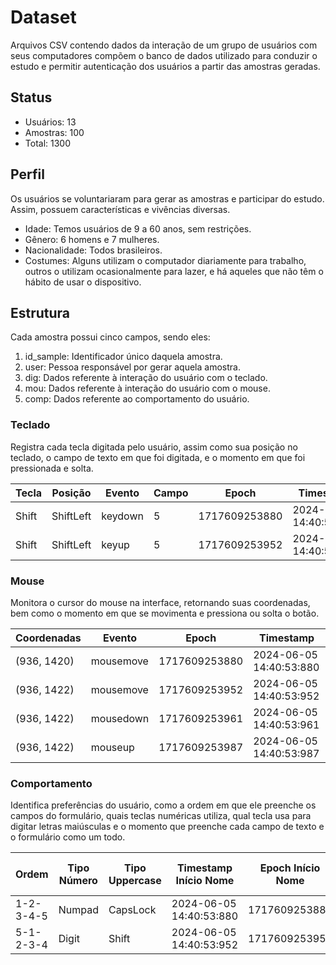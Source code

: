 # Dataset
Arquivos CSV contendo dados da interação de um grupo de usuários com seus computadores compõem o banco de dados utilizado para conduzir o estudo e permitir autenticação dos usuários a partir das amostras geradas.

## Status
- Usuários: 13
- Amostras: 100
- Total: 1300

## Perfil
Os usuários se voluntariaram para gerar as amostras e participar do estudo. Assim, possuem características e vivências diversas.
- Idade: Temos usuários de 9 a 60 anos, sem restrições.
- Gênero: 6 homens e 7 mulheres.
- Nacionalidade: Todos brasileiros.
- Costumes: Alguns utilizam o computador diariamente para trabalho, outros o utilizam ocasionalmente para lazer, e há aqueles que não têm o hábito de usar o dispositivo.

## Estrutura
Cada amostra possui cinco campos, sendo eles:
1. id_sample: Identificador único daquela amostra.
2. user: Pessoa responsável por gerar aquela amostra.
3. dig: Dados referente à interação do usuário com o teclado.
4. mou: Dados referente à interação do usuário com o mouse.
5. comp: Dados referente ao comportamento do usuário.

### Teclado
Registra cada tecla digitada pelo usuário, assim como sua posição no teclado, o campo de texto em que foi digitada, e o momento em que foi pressionada e solta. 

| Tecla | Posição | Evento | Campo | Epoch | Timestamp |
| ----- | ------- | ------ | ----- | ----- | --------- |
| Shift | ShiftLeft | keydown | 5 | 1717609253880 | 2024-06-05 14:40:53:880 |
| Shift | ShiftLeft | keyup | 5 | 1717609253952 | 2024-06-05 14:40:53:952 |

### Mouse
Monitora o cursor do mouse na interface, retornando suas coordenadas, bem como o momento em que se movimenta e pressiona ou solta o botão. 

| Coordenadas | Evento | Epoch | Timestamp |
| ----------- | ------ | ----- | --------- |
| (936, 1420) | mousemove | 1717609253880 | 2024-06-05 14:40:53:880 |
| (936, 1422) | mousemove | 1717609253952 | 2024-06-05 14:40:53:952 |
| (936, 1422) | mousedown | 1717609253961 | 2024-06-05 14:40:53:961 |
| (936, 1422) | mouseup| 1717609253987 | 2024-06-05 14:40:53:987 |

### Comportamento
Identifica preferências do usuário, como a ordem em que ele preenche os campos do formulário, quais teclas numéricas utiliza, qual tecla usa para digitar letras maiúsculas e o momento que preenche cada campo de texto e o formulário como um todo.

| Ordem | Tipo Número | Tipo Uppercase | Timestamp Início Nome | Epoch Início Nome | Timestamp Final Nome | Epoch Final Nome | ... | Timestamp Início Formulário | Epoch Início Formulário | Timestamp Final Formulário | Epoch Final Formulário |
| ----- | ----------- | ------------- | --------------------- | ----------------- | -------------------- | ---------------- | --- | --------------------------- | ----------------------- | -------------------------- | ---------------------- |
| 1-2-3-4-5 | Numpad | CapsLock | 2024-06-05 14:40:53:880 | 1717609253880 | 2024-06-05 14:40:53:880 | 1717609253880 | ... | 2024-06-05 14:40:53:880 | 1717609253880 | 2024-06-05 14:40:53:880 | 1717609253880 |
| 5-1-2-3-4 | Digit | Shift | 2024-06-05 14:40:53:952 | 1717609253952 | 2024-06-05 14:40:53:880 | 1717609253880 | ... | 2024-06-05 14:40:53:880 | 1717609253880 | 2024-06-05 14:40:53:880 | 1717609253880 |
